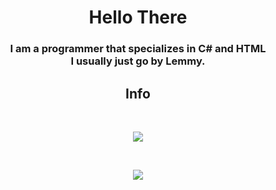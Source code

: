 <h1 align="center">Hello There</h1>

<h3 align="center"> I am a programmer that specializes in C# and HTML

<div align="center">
 I usually just go by Lemmy.
</div>

<h2 align="center">Info</h2>

&nbsp;

<div align="center">
  <img src="https://github-readme-stats.vercel.app/api?username=Lemmy-Koopa&theme=dracula">  
</div>

&nbsp;

<div align="center">
  <img src="https://github-readme-stats.vercel.app/api/top-langs/?username=Lemmy-Koopa&theme=dracula">
</div>

&nbsp;

<div align="center">
  
</div>

